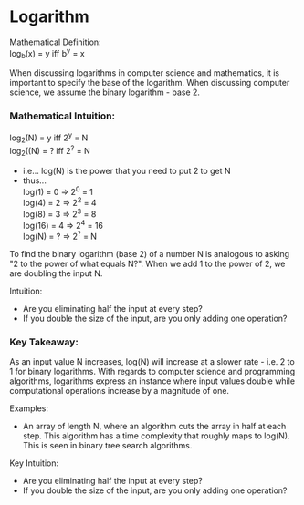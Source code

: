# Logarithm

Mathematical Definition:  
log<sub>b</sub>(x) = y     iff     b<sup>y</sup> = x

When discussing logarithms in computer science and mathematics, it is important to specify the base of the logarithm. When discussing computer science, we assume the binary logarithm - base 2.


### Mathematical Intuition:  
log<sub>2</sub>(N) = y      iff     2<sup>y</sup> = N  
log<sub>2</sub>((N) = ?      iff     2<sup>?</sup> = N  
- i.e... log(N) is the power that you need to put 2 to get N  
- thus...  
log(1) = 0      =>      2<sup>0</sup> = 1  
log(4) = 2      =>      2<sup>2</sup> = 4  
log(8) = 3      =>      2<sup>3</sup> = 8  
log(16) = 4     =>      2<sup>4</sup> = 16  
log(N) = ?     =>      2<sup>?</sup> = N  

To find the binary logarithm (base 2) of a number N is analogous to asking "2 to the power of what equals N?". When we add 1 to the power of 2, we are doubling the input N.

Intuition:  
- Are you eliminating half the input at every step?
- If you double the size of the input, are you only adding one operation?

### Key Takeaway:  
As an input value N increases, log(N) will increase at a slower rate - i.e. 2 to 1 for binary logarithms. With regards to computer science and programming algorithms, logarithms express an instance where input values double while computational operations increase by a magnitude of one.

Examples:  
- An array of length N, where an algorithm cuts the array in half at each step. This algorithm has a time complexity that roughly maps to log(N). This is seen in binary tree search algorithms.

Key Intuition:  
- Are you eliminating half the input at every step?
- If you double the size of the input, are you only adding one operation?

